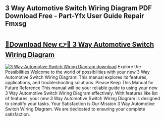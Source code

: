 ## 3 Way Automotive Switch Wiring Diagram PDF Download Free - Part-Yfx User Guide Repair Fmxsg

# <h2><a href="http://dfk716.blite.top/?on=3+Way+Automotive+Switch+Wiring+Diagram">🔗Download New 👉🔴 3 Way Automotive Switch Wiring Diagram</a></h2>

[![3 Way Automotive Switch Wiring Diagram download](https://i.imgur.com/lujVjoI.png)](http://dfk716.blite.top/?on=3+Way+Automotive+Switch+Wiring+Diagram)
Explore the Possibilities Welcome to the world of possibilities with your new 3 Way Automotive Switch Wiring Diagram! This manual explores its features, applications, and troubleshooting solutions. Please Keep This Manual for Future Reference This manual will be your reliable guide to using your new 3 Way Automotive Switch Wiring Diagram effectively. With features like list of features, your new 3 Way Automotive Switch Wiring Diagram is designed to simplify your tasks. Your Satisfaction is Our Mission 3 Way Automotive Switch Wiring Diagram. We are dedicated to ensuring your complete satisfaction.
